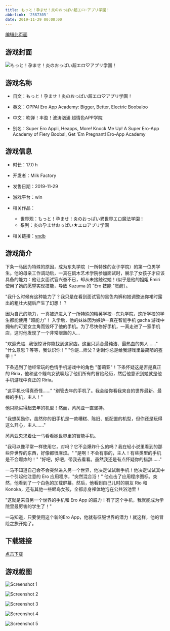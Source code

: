 ```yaml
---
title: もっと！孕ませ！炎のおっぱい超エロ♡アプリ学園！
abbrlink: '2587305'
date: 2019-11-29 00:00:00
---
```

[编辑此页面](https://github.com/ACG-3/ADV3-source/blob/main/source/_posts/games/%E3%82%82%E3%81%A3%E3%81%A8%EF%BC%81%E5%AD%95%E3%81%BE%E3%81%9B%EF%BC%81%E7%82%8E%E3%81%AE%E3%81%8A%E3%81%A3%E3%81%B1%E3%81%84%E8%B6%85%E3%82%A8%E3%83%AD%E2%99%A1%E3%82%A2%E3%83%97%E3%83%AA%E5%AD%A6%E5%9C%92%EF%BC%81.md)

## 游戏封面

![もっと！孕ませ！炎のおっぱい超エロ♡アプリ学園！](https%3A//pan.timero.xyz/onedrive/img_lib_001/%E3%82%82%E3%81%A3%E3%81%A8%EF%BC%81%E5%AD%95%E3%81%BE%E3%81%9B%EF%BC%81%E7%82%8E%E3%81%AE%E3%81%8A%E3%81%A3%E3%81%B1%E3%81%84%E8%B6%85%E3%82%A8%E3%83%AD%E2%99%A1%E3%82%A2%E3%83%97%E3%83%AA%E5%AD%A6%E5%9C%92%EF%BC%81_cover.avif)


## 游戏名称

- 日文：もっと！孕ませ！炎のおっぱい超エロ♡アプリ学園！
- 英文：OPPAI Ero App Academy: Bigger, Better, Electric Boobaloo
- 中文：吹弹！丰盈！波涛汹涌 超情色APP学院

- 别名：Super Ero Appli, Heapps, More! Knock Me Up! A Super Ero-App Academy of Fiery Boobs!, Get 'Em Pregnant! Ero-App Academy


## 游戏信息

- 时长：17.0 h
- 开发者：Milk Factory
- 发售日期：2019-11-29
- 游戏平台：win
- 相关作品：
   - 世界观：もっと！孕ませ！炎のおっぱい異世界エロ魔法学園！
   - 系列：炎の孕ませおっぱい★エロアプリ学園

- 相关链接：[vndb](https://vndb.org/v25964)


## 游戏简介

下条一马因为特殊的原因，成为东丸学院（一所特殊的女子学院）的第一位男学生。他的母亲工作调动后，一真在鹤木艺术学院参加面试时，展示了女孩子才应该具备的能力：他让女面试官兴奋不已，却从未接触过她！(似乎是他的姐姐 Emiri 使用了她的愿望实现技能，导致 Kazuma 的 "Ero 技能 "觉醒）。

"我什么时候有这种能力了？我只是在看到面试官的黑色内裤和她调整迷你裙时露出的粗壮大腿后产生了幻想！？

因为自己的能力，一真被迫进入了一所特殊的精英学校--东丸学院，这所学校的学生都能使用 "超能力"！
入学后，他的妹妹因为嫉妒一真在智能手机 gacha 游戏中拥有的可爱女主角而毁坏了他的手机。为了尽快修好手机，一真走进了一家手机店，这时他发现了一个非常眼熟的人...

"欢迎光临...我很惊讶你能找到这家店。这里只适合最纯洁、最热血的男人......"
"什么意思？等等，我认识你！"
"你是...师父？谢谢你总是给我游戏里最简陋的盔甲！"

下条遇到了他经常玩的色情手机游戏中的角色 "蕾莉亚"！下条怀疑这是否是真正的 Riria，他和这个鲣鸟女孩聊起了他们所有的冒险经历，然后他意识到她就是他手机游戏中真正的 Riria。

"这手机长得真奇怪......"
"别管去年的手机了。我会给你看我来自的世界最新、最棒的手机，主人！"

他只能买得起去年的机型！然而，芮芮亚一直坚持。

"我想奖励你，虽然你的旧手机是一款糟糕、陈旧、低配置的机型，但你还是玩得这么开心，主人......"

芮芮亚央求着让一马看看她世界里的智能手机。

"我可以像平常一样使用它，对吗？它不会爆炸什么的吗？我在轻小说里看到的那些异世界的东西，好像都很麻烦。"
"是啊！不会有事的，主人！有些类型的手机是不会爆炸的！"
"好吧，好吧，带我去看看。虽然我还是有点怀疑你的措辞......"

一马不知道自己会不会突然进入另一个世界，他决定试试新手机！他决定试试其中一个引起他注意的 Ero 应用程序，"突然混合浴！"
他点击了应用程序图标。突然，他看到了一个白色的加载屏幕。然后，他看到自己儿时的朋友 Rio 和 Konoka，还有其他一些鲣鸟女孩，全都赤身裸体地泡在公共浴池里！

"这就是来自另一个世界的手机和 Ero App 的威力！有了这个手机，我就能成为学院里最厉害的学生了！"

一马知道，只要使用这个新的Ero App，他就有征服世界的潜力！就这样，他的冒险之旅开始了。




## 下载链接

[点击下载](https://pan.timero.xyz/onedrive/adv_lib_001/%E3%82%82%E3%81%A3%E3%81%A8%EF%BC%81%E5%AD%95%E3%81%BE%E3%81%9B%EF%BC%81%E7%82%8E%E3%81%AE%E3%81%8A%E3%81%A3%E3%81%B1%E3%81%84%E8%B6%85%E3%82%A8%E3%83%AD%E2%99%A1%E3%82%A2%E3%83%97%E3%83%AA%E5%AD%A6%E5%9C%92%EF%BC%81)


## 游戏截图


![Screenshot 1](https%3A//pan.timero.xyz/onedrive/img_lib_001/%E3%82%82%E3%81%A3%E3%81%A8%EF%BC%81%E5%AD%95%E3%81%BE%E3%81%9B%EF%BC%81%E7%82%8E%E3%81%AE%E3%81%8A%E3%81%A3%E3%81%B1%E3%81%84%E8%B6%85%E3%82%A8%E3%83%AD%E2%99%A1%E3%82%A2%E3%83%97%E3%83%AA%E5%AD%A6%E5%9C%92%EF%BC%81_Screenshot_1.avif)

![Screenshot 2](https%3A//pan.timero.xyz/onedrive/img_lib_001/%E3%82%82%E3%81%A3%E3%81%A8%EF%BC%81%E5%AD%95%E3%81%BE%E3%81%9B%EF%BC%81%E7%82%8E%E3%81%AE%E3%81%8A%E3%81%A3%E3%81%B1%E3%81%84%E8%B6%85%E3%82%A8%E3%83%AD%E2%99%A1%E3%82%A2%E3%83%97%E3%83%AA%E5%AD%A6%E5%9C%92%EF%BC%81_Screenshot_2.avif)

![Screenshot 3](https%3A//pan.timero.xyz/onedrive/img_lib_001/%E3%82%82%E3%81%A3%E3%81%A8%EF%BC%81%E5%AD%95%E3%81%BE%E3%81%9B%EF%BC%81%E7%82%8E%E3%81%AE%E3%81%8A%E3%81%A3%E3%81%B1%E3%81%84%E8%B6%85%E3%82%A8%E3%83%AD%E2%99%A1%E3%82%A2%E3%83%97%E3%83%AA%E5%AD%A6%E5%9C%92%EF%BC%81_Screenshot_3.avif)

![Screenshot 4](https%3A//pan.timero.xyz/onedrive/img_lib_001/%E3%82%82%E3%81%A3%E3%81%A8%EF%BC%81%E5%AD%95%E3%81%BE%E3%81%9B%EF%BC%81%E7%82%8E%E3%81%AE%E3%81%8A%E3%81%A3%E3%81%B1%E3%81%84%E8%B6%85%E3%82%A8%E3%83%AD%E2%99%A1%E3%82%A2%E3%83%97%E3%83%AA%E5%AD%A6%E5%9C%92%EF%BC%81_Screenshot_4.avif)

![Screenshot 5](https%3A//pan.timero.xyz/onedrive/img_lib_001/%E3%82%82%E3%81%A3%E3%81%A8%EF%BC%81%E5%AD%95%E3%81%BE%E3%81%9B%EF%BC%81%E7%82%8E%E3%81%AE%E3%81%8A%E3%81%A3%E3%81%B1%E3%81%84%E8%B6%85%E3%82%A8%E3%83%AD%E2%99%A1%E3%82%A2%E3%83%97%E3%83%AA%E5%AD%A6%E5%9C%92%EF%BC%81_Screenshot_5.avif)

